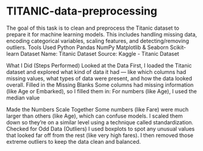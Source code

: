 # TITANIC-data-preprocessing
The goal of this task is to clean and preprocess the Titanic dataset to prepare it for machine learning models. This includes handling missing data, encoding categorical variables, scaling features, and detecting/removing outliers.
Tools Used
Python
Pandas
NumPy
Matplotlib & Seaborn
Scikit-learn
Dataset
Name: Titanic Dataset
Source: Kaggle - Titanic Dataset

What I Did (Steps Performed)
Looked at the Data
First, I loaded the Titanic dataset and explored what kind of data it had — like which columns had missing values, what types of data were present, and how the data looked overall.
Filled in the Missing Blanks
Some columns had missing information (like Age or Embarked), so I filled them in:
For numbers (like Age), I used the median value

Made the Numbers Scale Together
Some numbers (like Fare) were much larger than others (like Age), which can confuse models.
I scaled them down so they’re on a similar level using a technique called standardization.
Checked for Odd Data (Outliers)
I used boxplots to spot any unusual values that looked far off from the rest (like very high fares).
I then removed those extreme outliers to keep the data clean and balanced.

